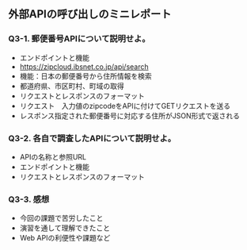 ## 外部APIの呼び出しのミニレポート
### Q3-1. 郵便番号APIについて説明せよ。
* エンドポイントと機能
* https://zipcloud.ibsnet.co.jp/api/search
* 機能：日本の郵便番号から住所情報を検索
* 都道府県、市区町村、町域の取得
* リクエストとレスポンスのフォーマット
* リクエスト　入力値のzipcodeをAPIに付けてGETリクエストを送る
* レスポンス指定された郵便番号に対応する住所がJSON形式で返される
### Q3-2. 各自で調査したAPIについて説明せよ。
* APIの名称と参照URL
* エンドポイントと機能
* リクエストとレスポンスのフォーマット
### Q3-3. 感想
* 今回の課題で苦労したこと
* 演習を通して理解できたこと
* Web APIの利便性や課題など
